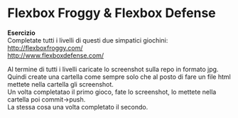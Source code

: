 **Flexbox Froggy & Flexbox Defense**
===
**Esercizio**  
Completate tutti i livelli di questi due simpatici giochini:  
http://flexboxfroggy.com/  
http://www.flexboxdefense.com/  

Al termine di tutti i livelli caricate lo screenshot sulla repo in formato jpg.  
Quindi create una cartella come sempre solo che al posto di fare un file html mettete nella cartella gli screenshot.  
Un volta completatao il primo gioco, fate lo screenshot, lo mettete nella cartella poi commit->push.  
La stessa cosa una volta completato il secondo.
